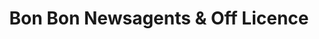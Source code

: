 ---
title: "Bon Bon Newsagents & Off Licence"
url: /bristol/bon-bon-newsagents-and-off-licence/
shop: newsagent
---